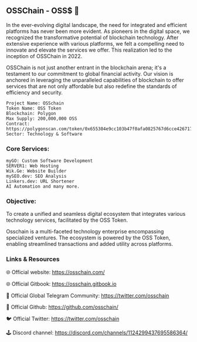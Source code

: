 ## OSSChain - OSS$ 👋
In the ever-evolving digital landscape, the need for integrated and efficient platforms has never been more evident. As pioneers in the digital space, we recognized the transformative potential of blockchain technology. After extensive experience with various platforms, we felt a compelling need to innovate and elevate the services we offer. This realization led to the inception of OSSChain in 2022.

OSSChain is not just another entrant in the blockchain arena; it's a testament to our commitment to global financial activity. Our vision is anchored in leveraging the unparalleled capabilities of blockchain to offer services that are not only affordable but also redefine the standards of efficiency and security.


    Project Name: OSSchain
    Token Name: OSS Token
    Blockchain: Polygon
    Max Supply: 200,000,000 OSS
    Contract: https://polygonscan.com/token/0x655304e9cc103b47f0afa0825767d6cce426717c
    Sector: Technology & Software

### Core Services:
    myGO: Custom Software Development
    SERVER1: Web Hosting
    Wik.Ge: Website Builder
    mySEO.dev: SEO Analysis
    Linkers.dev: URL Shortener
    AI Automation and many more.



### Objective:
To create a unified and seamless digital ecosystem that integrates various technology services, facilitated by the OSS Token.

Osschain is a multi-faceted technology enterprise encompassing specialized ventures. The ecosystem is powered by the OSS Token, enabling streamlined transactions and added utility across platforms.


### Links & Resources

🌐 Official website: ​https://osschain.com/

🌐 Official Gitbook: https://osschain.gitbook.io

📡 Official Global Telegram Community: https://twitter.com/osschain

📡 Official Github: https://github.com/osschain/

🐦 Official Twitter: https://twitter.com/osschain

🕹️ Discord channel:​ https://discord.com/channels/1124299437695586364/
